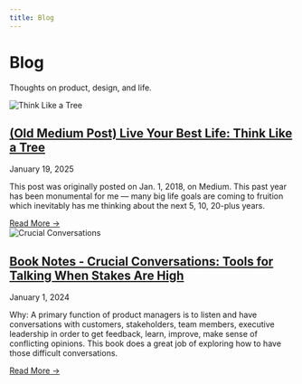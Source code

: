 ```yaml
---
title: Blog
---
```


<div class="hero">
    <div class="hero-content">
        <h1>Blog</h1>
        <p>Thoughts on product, design, and life.</p>
    </div>
</div>

<div class="content-section blog-content">
    <div class="blog-grid">
        <article class="blog-preview">
            <img src="../assets/images/blog/tree.jpg" alt="Think Like a Tree" class="blog-preview-image">
            <div class="blog-preview-content">
                <h2><a href="tree.html">(Old Medium Post) Live Your Best Life: Think Like a Tree</a></h2>
                <time class="blog-date">January 19, 2025</time>
                <p class="blog-excerpt">This post was originally posted on Jan. 1, 2018, on Medium. This past year has been monumental for me — many big life goals are coming to fruition which inevitably has me thinking about the next 5, 10, 20-plus years.</p>
                <a href="blog/tree.html" class="read-more">Read More →</a>
            </div>
        </article>
        <article class="blog-preview">
            <img src="../assets/images/blog/crucial-conversations.png" alt="Crucial Conversations" class="blog-preview-image">
            <div class="blog-preview-content">
                <h2><a href="blog/crucial-conversations.html">Book Notes - Crucial Conversations: Tools for Talking When Stakes Are High</a></h2>
                <time class="blog-date">January 1, 2024</time>
                <p class="blog-excerpt">Why: A primary function of product managers is to listen and have conversations with customers, stakeholders, team members, executive leadership in order to get feedback, learn, improve, make sense of conflicting opinions. This book does a great job of exploring how to have those difficult conversations.</p>
                <a href="blog/crucial-conversations.html" class="read-more">Read More →</a>
            </div>
        </article>
    </div>
</div>